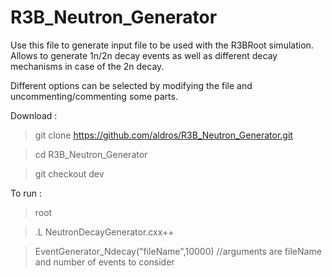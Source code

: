 # R3B_Neutron_Generator

Use this file to generate input file to be used with the R3BRoot simulation. Allows to generate 1n/2n decay events as well as different decay mechanisms in case of the 2n decay.

Different options can be selected by modifying the file and uncommenting/commenting some parts.

Download :

>git clone https://github.com/aldros/R3B_Neutron_Generator.git

>cd R3B_Neutron_Generator

>git checkout dev

To run : 

>root

>.L NeutronDecayGenerator.cxx++

>EventGenerator_Ndecay("fileName",10000) //arguments are fileName and number of events to consider
